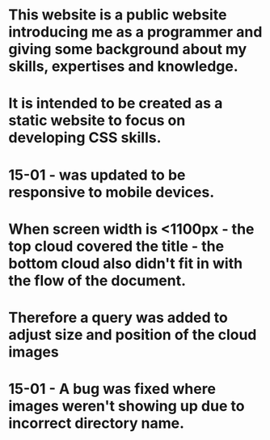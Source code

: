 # This website is a public website introducing me as a programmer and giving some background about my skills, expertises and knowledge.

# It is intended to be created as a static website to focus on developing CSS skills.

# 15-01 - was updated to be responsive to mobile devices. 
# When screen width is <1100px - the top cloud covered the title - the bottom cloud also didn't fit in with the flow of the document.
# Therefore a query was added to adjust size and position of the cloud images

# 15-01 - A bug was fixed where images weren't showing up due to incorrect directory name. 
